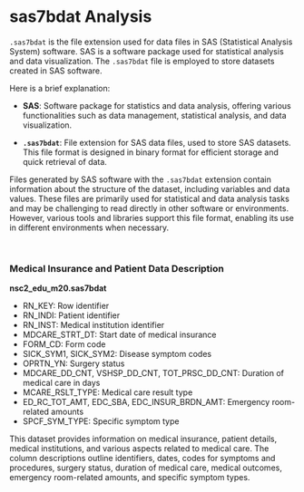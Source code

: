 # sas7bdat Analysis

`.sas7bdat` is the file extension used for data files in SAS (Statistical Analysis System) software. SAS is a software package used for statistical analysis and data visualization. The `.sas7bdat` file is employed to store datasets created in SAS software.

Here is a brief explanation:

-   **SAS**: Software package for statistics and data analysis, offering various functionalities such as data management, statistical analysis, and data visualization.

-   **`.sas7bdat`**: File extension for SAS data files, used to store SAS datasets. This file format is designed in binary format for efficient storage and quick retrieval of data.

Files generated by SAS software with the `.sas7bdat` extension contain information about the structure of the dataset, including variables and data values. These files are primarily used for statistical and data analysis tasks and may be challenging to read directly in other software or environments. However, various tools and libraries support this file format, enabling its use in different environments when necessary.

<br/>

### Medical Insurance and Patient Data Description

**nsc2_edu_m20.sas7bdat**

-   RN_KEY: Row identifier
-   RN_INDI: Patient identifier
-   RN_INST: Medical institution identifier
-   MDCARE_STRT_DT: Start date of medical insurance
-   FORM_CD: Form code
-   SICK_SYM1, SICK_SYM2: Disease symptom codes
-   OPRTN_YN: Surgery status
-   MDCARE_DD_CNT, VSHSP_DD_CNT, TOT_PRSC_DD_CNT: Duration of medical care in days
-   MCARE_RSLT_TYPE: Medical care result type
-   ED_RC_TOT_AMT, EDC_SBA, EDC_INSUR_BRDN_AMT: Emergency room-related amounts
-   SPCF_SYM_TYPE: Specific symptom type

This dataset provides information on medical insurance, patient details, medical institutions, and various aspects related to medical care. The column descriptions outline identifiers, dates, codes for symptoms and procedures, surgery status, duration of medical care, medical outcomes, emergency room-related amounts, and specific symptom types.
